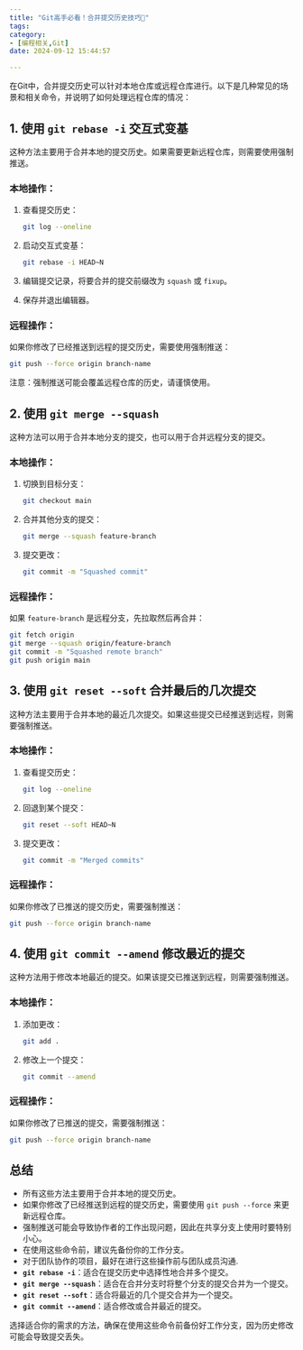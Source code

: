 ```yaml
---
title: "Git高手必看！合并提交历史技巧🔧"
tags:
category:
- [编程相关,Git] 
date: 2024-09-12 15:44:57

---
```


在Git中，合并提交历史可以针对本地仓库或远程仓库进行。以下是几种常见的场景和相关命令，并说明了如何处理远程仓库的情况：

## 1. 使用 `git rebase -i` 交互式变基

这种方法主要用于合并本地的提交历史。如果需要更新远程仓库，则需要使用强制推送。

### 本地操作：

1. 查看提交历史：
   ```bash
   git log --oneline
   ```

2. 启动交互式变基：
   ```bash
   git rebase -i HEAD~N
   ```

3. 编辑提交记录，将要合并的提交前缀改为 `squash` 或 `fixup`。

4. 保存并退出编辑器。

### 远程操作：

如果你修改了已经推送到远程的提交历史，需要使用强制推送：

```bash
git push --force origin branch-name
```

注意：强制推送可能会覆盖远程仓库的历史，请谨慎使用。

## 2. 使用 `git merge --squash`

这种方法可以用于合并本地分支的提交，也可以用于合并远程分支的提交。

### 本地操作：

1. 切换到目标分支：
   ```bash
   git checkout main
   ```

2. 合并其他分支的提交：
   ```bash
   git merge --squash feature-branch
   ```

3. 提交更改：
   ```bash
   git commit -m "Squashed commit"
   ```

### 远程操作：

如果 `feature-branch` 是远程分支，先拉取然后再合并：

```bash
git fetch origin
git merge --squash origin/feature-branch
git commit -m "Squashed remote branch"
git push origin main
```

## 3. 使用 `git reset --soft` 合并最后的几次提交

这种方法主要用于合并本地的最近几次提交。如果这些提交已经推送到远程，则需要强制推送。

### 本地操作：

1. 查看提交历史：
   ```bash
   git log --oneline
   ```

2. 回退到某个提交：
   ```bash
   git reset --soft HEAD~N
   ```

3. 提交更改：
   ```bash
   git commit -m "Merged commits"
   ```

### 远程操作：

如果你修改了已推送的提交历史，需要强制推送：

```bash
git push --force origin branch-name
```

## 4. 使用 `git commit --amend` 修改最近的提交

这种方法用于修改本地最近的提交。如果该提交已推送到远程，则需要强制推送。

### 本地操作：

1. 添加更改：
   ```bash
   git add .
   ```

2. 修改上一个提交：
   ```bash
   git commit --amend
   ```

### 远程操作：

如果你修改了已推送的提交，需要强制推送：

```bash
git push --force origin branch-name
```


## 总结

- 所有这些方法主要用于合并本地的提交历史。
- 如果你修改了已经推送到远程的提交历史，需要使用 `git push --force` 来更新远程仓库。
- 强制推送可能会导致协作者的工作出现问题，因此在共享分支上使用时要特别小心。
- 在使用这些命令前，建议先备份你的工作分支。
- 对于团队协作的项目，最好在进行这些操作前与团队成员沟通.
- **`git rebase -i`**：适合在提交历史中选择性地合并多个提交。
- **`git merge --squash`**：适合在合并分支时将整个分支的提交合并为一个提交。
- **`git reset --soft`**：适合将最近的几个提交合并为一个提交。
- **`git commit --amend`**：适合修改或合并最近的提交。

选择适合你的需求的方法，确保在使用这些命令前备份好工作分支，因为历史修改可能会导致提交丢失。


